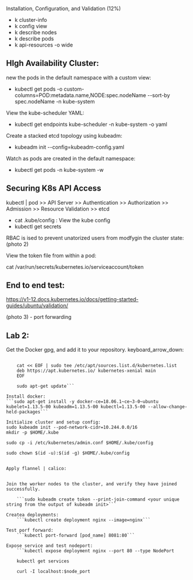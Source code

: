 Installation, Configuration, and Validation (12%)
- k cluster-info
- k config view
- k describe nodes 
- k describe pods 
- k api-resources -o wide



## HIgh Availability Cluster:
new the pods in the default namespace with a custom view:
- kubectl get pods -o custom-columns=POD:metadata.name,NODE:spec.nodeName --sort-by spec.nodeName -n kube-system

View the kube-scheduler YAML:
- kubectl get endpoints kube-scheduler -n kube-system -o yaml

Create a stacked etcd topology using kubeadm:
- kubeadm init --config=kubeadm-config.yaml

Watch as pods are created in the default namespace:
- kubectl get pods -n kube-system -w


## Securing K8s API Access
kubectl | pod >> API Server >> Authentication >> Authorization >> Admission >> Resource Validation >> etcd

- cat .kube/config : View the kube config 
- kubectl get secrets

RBAC is ised to prevent unatorized users from modfygin the cluster state: (photo 2)

View the token file from within a pod:

cat /var/run/secrets/kubernetes.io/serviceaccount/token

## End to end test:
https://v1-12.docs.kubernetes.io/docs/getting-started-guides/ubuntu/validation/

(photo 3) - port forwarding

## Lab 2: 

Get the Docker gpg, and add it to your repository.
keyboard_arrow_down: 

```    curl -s https://packages.cloud.google.com/apt/doc/apt-key.gpg | sudo apt-key add -

    cat << EOF | sudo tee /etc/apt/sources.list.d/kubernetes.list
    deb https://apt.kubernetes.io/ kubernetes-xenial main
    EOF

    sudo apt-get update```
 
Install docker: 
```sudo apt-get install -y docker-ce=18.06.1~ce~3-0~ubuntu kubelet=1.13.5-00 kubeadm=1.13.5-00 kubectl=1.13.5-00 --allow-change-held-packages```

Initialize cluster and setup config: 
sudo kubeadm init --pod-network-cidr=10.244.0.0/16
mkdir -p $HOME/.kube

sudo cp -i /etc/kubernetes/admin.conf $HOME/.kube/config

sudo chown $(id -u):$(id -g) $HOME/.kube/config


Apply flannel | calico: 


Join the worker nodes to the cluster, and verify they have joined successfully.

    ```sudo kubeadm create token --print-join-command <your unique string from the output of kubeadm init>```

Createa deployments: 
    ```kubectl create deployment nginx --image=nginx```

Test porf forward: 
    ```kubectl port-forward [pod_name] 8081:80```

Expose service and test nodeport: 
    ```kubectl expose deployment nginx --port 80 --type NodePort

    kubectl get services

    curl -I localhost:$node_port
```